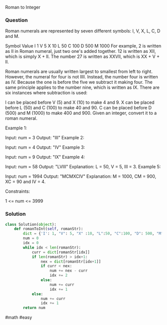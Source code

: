 Roman to Integer

### Question
Roman numerals are represented by seven different symbols: I, V, X, L, C, D and M.

Symbol       Value
I             1
V             5
X             10
L             50
C             100
D             500
M             1000
For example, 2 is written as II in Roman numeral, just two one's added together. 12 is written as XII, which is simply X + II. The number 27 is written as XXVII, which is XX + V + II.

Roman numerals are usually written largest to smallest from left to right. However, the numeral for four is not IIII. Instead, the number four is written as IV. Because the one is before the five we subtract it making four. The same principle applies to the number nine, which is written as IX. There are six instances where subtraction is used:

I can be placed before V (5) and X (10) to make 4 and 9. 
X can be placed before L (50) and C (100) to make 40 and 90. 
C can be placed before D (500) and M (1000) to make 400 and 900.
Given an integer, convert it to a roman numeral.

 

Example 1:

Input: num = 3
Output: "III"
Example 2:

Input: num = 4
Output: "IV"
Example 3:

Input: num = 9
Output: "IX"
Example 4:

Input: num = 58
Output: "LVIII"
Explanation: L = 50, V = 5, III = 3.
Example 5:

Input: num = 1994
Output: "MCMXCIV"
Explanation: M = 1000, CM = 900, XC = 90 and IV = 4.
 

Constraints:

1 <= num <= 3999

### Solution

```python
class Solution(object):
    def romanToInt(self, romanStr):
        dict = {'I': 1, "V": 5, "X" :10, "L":50, "C":100, "D": 500, "M": 1000}
        num = 0
        idx = 0
        while idx < len(romanStr):
            curr = dict[romanStr[idx]]
            if len(romanStr) > idx+1:
                nex = dict[romanStr[idx+1]]
                if curr < nex:
                    num += nex - curr
                    idx += 2
                else:
                    num += curr
                    idx += 1
            else:
                num += curr
                idx += 1  
        return num
```

#math #easy